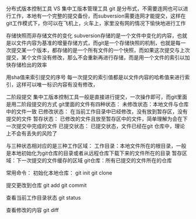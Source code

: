  分布式版本控制工具 VS 集中工版本管理工具
git 是分布式，不需要连网也可以进行工作，本地有一个完整的提交备份，而subversion需要连网才能提交，这样在git工作模式下，你可以在飞机上，火车上，家里没有网的情况下愉快地进行工作

存储快照而非存储文件的变化
subversion存储的是一个文件中变化的内容，也就是以文件内容为基准的增量存储方式，而git是一个存储快照的机制，也就是每一次提交某一个版本，都存储的是一个所有文件的一个快照，而如果这次提交与上次提交，某个文件没有修改，那么不会重新再进行存储，而是用一个文件的索引以加快存储检出的效率

用sha值来索引提交的序号
每一次提交的索引值都是以文件内容的哈希值来进行索引，这样可以唯一标识内容有没有修改，

二阶段提交
集中工版本控制工具一般是直接进行提交，一次操作即可，而git里面是用二阶段提交的方式
git里面的文件有四种状态：
未修改状态：本地文件与仓库中的文件一致 
已修改状态： 在当前工作目录中已经修改，没有放到暂存区，没有提交的文件
暂存状态： 已修改的文件且放至暂存区中的文件，简单理解为会在下一次提交中完成的文件
已提交状态： 已提交状态，文件已经在git 仓库中，理论上不会有丢失的风险了

与三种状态相对应的是三种工作区域：
工作目录：本地文件所在的根目录，一般是本地初始化为git仓库的目录或者从远程仓库下载下来的文件所在的目录
暂存区域：下一次提交的文件缓存的区域
git仓库：所有已提交的文件所在的仓库

常用命令：
初始化本地仓库：
git init
git clone

提交更改到仓库
git add 
git commit

查看当前工作目录状态
git status

查看修改的内容
git diff


